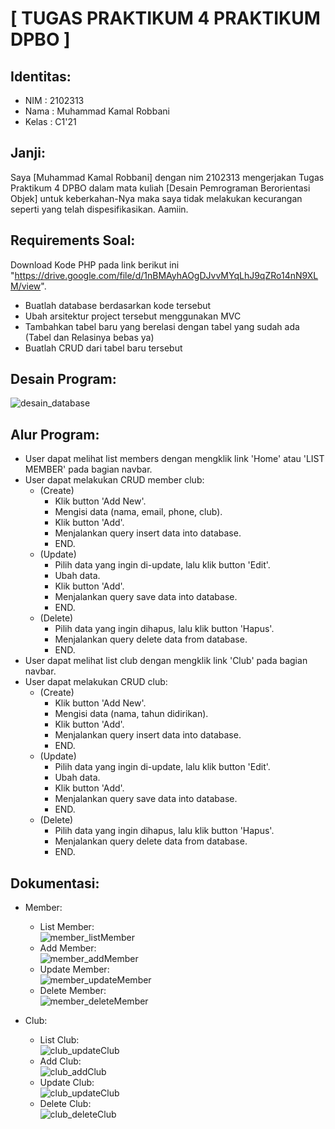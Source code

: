 # [ TUGAS PRAKTIKUM 4 PRAKTIKUM DPBO ]

## Identitas:
- NIM   : 2102313
- Nama  : Muhammad Kamal Robbani
- Kelas : C1'21

## Janji:
Saya [Muhammad Kamal Robbani] dengan nim 2102313 mengerjakan Tugas Praktikum 4 DPBO dalam mata kuliah 
[Desain Pemrograman Berorientasi Objek] untuk keberkahan-Nya maka saya tidak melakukan 
kecurangan seperti yang telah dispesifikasikan. Aamiin.

## Requirements Soal:
Download Kode PHP pada link berikut ini "https://drive.google.com/file/d/1nBMAyhAOgDJvvMYqLhJ9qZRo14nN9XLM/view".
- Buatlah database berdasarkan kode tersebut
- Ubah arsitektur project tersebut menggunakan MVC
- Tambahkan tabel baru yang berelasi dengan tabel yang sudah ada (Tabel dan Relasinya bebas ya)
- Buatlah CRUD dari tabel baru tersebut

## Desain Program:
![desain_database](https://github.com/kkamall/TP4DPBO2023C1/assets/101335350/427471a9-2aa7-420b-8303-6676f9879957)

## Alur Program:
- User dapat melihat list members dengan mengklik link 'Home' atau 'LIST MEMBER' pada bagian navbar.
- User dapat melakukan CRUD member club:
  - (Create)
    - Klik button 'Add New'.
    - Mengisi data (nama, email, phone, club).
    - Klik button 'Add'.
    - Menjalankan query insert data into database.
    - END.
  - (Update)
    - Pilih data yang ingin di-update, lalu klik button 'Edit'.
    - Ubah data.
    - Klik button 'Add'.
    - Menjalankan query save data into database.
    - END.
  - (Delete)
    - Pilih data yang ingin dihapus, lalu klik button 'Hapus'.
    - Menjalankan query delete data from database.
    - END.
- User dapat melihat list club dengan mengklik link 'Club' pada bagian navbar.
- User dapat melakukan CRUD club:
  - (Create)
    - Klik button 'Add New'.
    - Mengisi data (nama, tahun didirikan).
    - Klik button 'Add'.
    - Menjalankan query insert data into database.
    - END.
  - (Update)
    - Pilih data yang ingin di-update, lalu klik button 'Edit'.
    - Ubah data.
    - Klik button 'Add'.
    - Menjalankan query save data into database.
    - END.
  - (Delete)
    - Pilih data yang ingin dihapus, lalu klik button 'Hapus'.
    - Menjalankan query delete data from database.
    - END.

## Dokumentasi:
- Member:
  - List Member:<br>
![member_listMember](https://github.com/kkamall/TP4DPBO2023C1/assets/101335350/febb3081-6112-4dc1-8e07-a3c417bec60e)
  - Add Member:<br>
![member_addMember](https://github.com/kkamall/TP4DPBO2023C1/assets/101335350/0a8c1a1a-727f-4f19-bfd2-6ee313d59786)
  - Update Member:<br>
![member_updateMember](https://github.com/kkamall/TP4DPBO2023C1/assets/101335350/97c04f5f-0c25-4200-a196-df13ddbba005)
  - Delete Member:<br>
![member_deleteMember](https://github.com/kkamall/TP4DPBO2023C1/assets/101335350/b42fd3a5-4e4a-424d-915f-96fca93d2a25)

- Club:
  - List Club:<br>
![club_updateClub](https://github.com/kkamall/TP4DPBO2023C1/assets/101335350/2ab1fb70-c274-402c-9678-33a5177699a8)
  - Add Club:<br>
![club_addClub](https://github.com/kkamall/TP4DPBO2023C1/assets/101335350/31599640-a8f8-4f10-9395-a656c5ecca07)
  - Update Club:<br>
![club_updateClub](https://github.com/kkamall/TP4DPBO2023C1/assets/101335350/2707d7ac-6306-4f01-949f-23b68f958870)
  - Delete Club:<br>
![club_deleteClub](https://github.com/kkamall/TP4DPBO2023C1/assets/101335350/07219a93-0bf0-4635-a664-c31893c69313)
